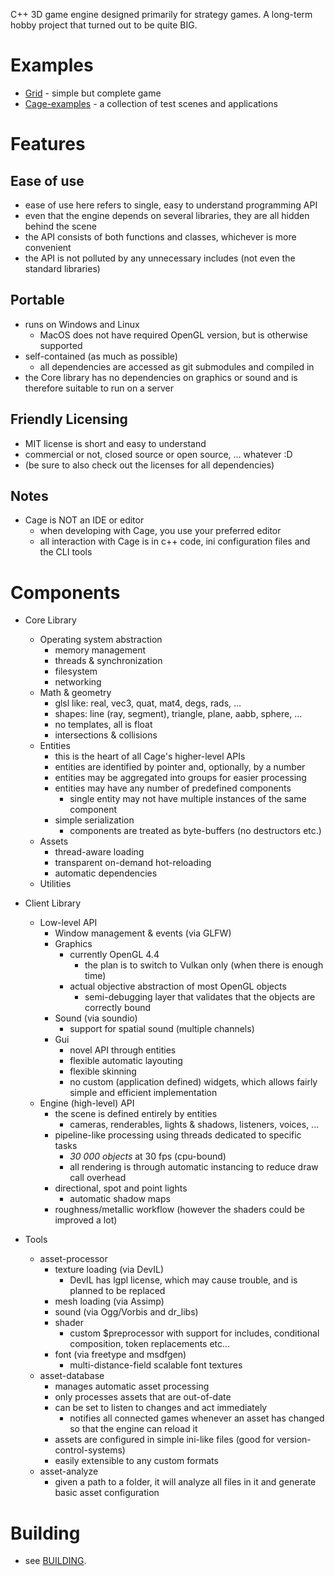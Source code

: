 C++ 3D game engine designed primarily for strategy games.
A long-term hobby project that turned out to be quite BIG.

# Examples
 - [Grid](https://github.com/ucpu/grid) - simple but complete game
 - [Cage-examples](https://github.com/ucpu/cage-examples) - a collection of test scenes and applications

# Features

## Ease of use
 - ease of use here refers to single, easy to understand programming API
 - even that the engine depends on several libraries, they are all hidden behind the scene
 - the API consists of both functions and classes, whichever is more convenient
 - the API is not polluted by any unnecessary includes (not even the standard libraries)

## Portable
 - runs on Windows and Linux
   - MacOS does not have required OpenGL version, but is otherwise supported
 - self-contained (as much as possible)
   - all dependencies are accessed as git submodules and compiled in
 - the Core library has no dependencies on graphics or sound and is therefore suitable to run on a server

## Friendly Licensing
 - MIT license is short and easy to understand
 - commercial or not, closed source or open source, ... whatever :D
 - (be sure to also check out the licenses for all dependencies)

## Notes
 - Cage is NOT an IDE or editor
   - when developing with Cage, you use your preferred editor
   - all interaction with Cage is in c++ code, ini configuration files and the CLI tools

# Components

 - Core Library
   - Operating system abstraction
     - memory management
     - threads & synchronization
     - filesystem
     - networking
   - Math & geometry
     - glsl like: real, vec3, quat, mat4, degs, rads, ...
     - shapes: line (ray, segment), triangle, plane, aabb, sphere, ...
     - no templates, all is float
     - intersections & collisions
   - Entities
     - this is the heart of all Cage's higher-level APIs
     - entities are identified by pointer and, optionally, by a number
     - entities may be aggregated into groups for easier processing
     - entities may have any number of predefined components
       - single entity may not have multiple instances of the same component
     - simple serialization
       - components are treated as byte-buffers (no destructors etc.)
   - Assets
     - thread-aware loading
     - transparent on-demand hot-reloading
     - automatic dependencies
   - Utilities

 - Client Library
   - Low-level API
     - Window management & events (via GLFW)
     - Graphics
       - currently OpenGL 4.4
         - the plan is to switch to Vulkan only (when there is enough time)
       - actual objective abstraction of most OpenGL objects
         - semi-debugging layer that validates that the objects are correctly bound
     - Sound (via soundio)
       - support for spatial sound (multiple channels)
     - Gui
       - novel API through entities
       - flexible automatic layouting
       - flexible skinning
       - no custom (application defined) widgets, which allows fairly simple and efficient implementation
   - Engine (high-level) API
     - the scene is defined entirely by entities
       - cameras, renderables, lights & shadows, listeners, voices, ...
     - pipeline-like processing using threads dedicated to specific tasks
       - *30 000 objects* at 30 fps (cpu-bound)
       - all rendering is through automatic instancing to reduce draw call overhead
     - directional, spot and point lights
        - automatic shadow maps
     - roughness/metallic workflow (however the shaders could be improved a lot)

 - Tools
   - asset-processor
     - texture loading (via DevIL)
       - DevIL has lgpl license, which may cause trouble, and is planned to be replaced
     - mesh loading (via Assimp)
     - sound (via Ogg/Vorbis and dr_libs)
     - shader
       - custom $preprocessor with support for includes, conditional composition, token replacements etc...
     - font (via freetype and msdfgen)
       - multi-distance-field scalable font textures
   - asset-database
     - manages automatic asset processing
     - only processes assets that are out-of-date
     - can be set to listen to changes and act immediately
       - notifies all connected games whenever an asset has changed so that the engine can reload it
     - assets are configured in simple ini-like files (good for version-control-systems)
     - easily extensible to any custom formats
   - asset-analyze
     - given a path to a folder, it will analyze all files in it and generate basic asset configuration

# Building

 - see [BUILDING](BUILDING.md).

